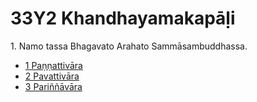 # 33Y2 Khandhayamakapāḷi

1\. Namo tassa Bhagavato Arahato Sammāsambuddhassa.

* [1 Paṇṇattivāra](1.md)
* [2 Pavattivāra](2.md)
* [3 Pariññāvāra](3.md)
